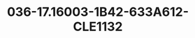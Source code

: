 ---
title: 036-17.16003-1B42-633A612-CLE1132
image: 036-17.16003-1B42-633A612-CLE1132.jpg
brand: sposo
layout: vestito
---